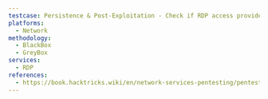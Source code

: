 ```yaml
---
testcase: Persistence & Post-Exploitation - Check if RDP access provides persistent access, and validate if tools/scripts (e.g., scheduled tasks, backdoored accessibility binaries) maintain access after a reboot
platforms: 
  - Network
methodology: 
  - BlackBox
  - GreyBox
services:
  - RDP
references:
  - https://book.hacktricks.wiki/en/network-services-pentesting/pentesting-rdp.html
---
```

